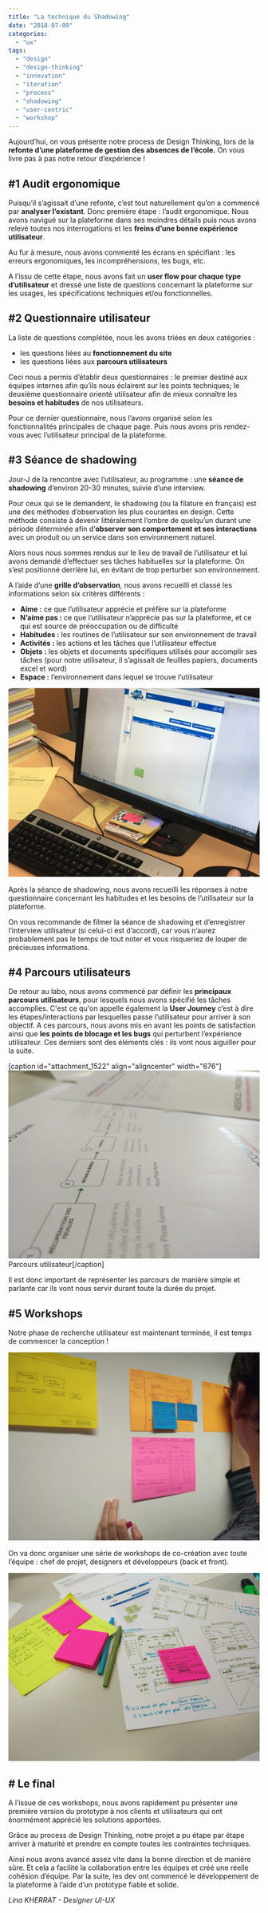 ```yaml
---
title: "La technique du Shadowing"
date: "2018-07-09"
categories: 
  - "ux"
tags: 
  - "design"
  - "design-thinking"
  - "innovation"
  - "iteration"
  - "process"
  - "shadowing"
  - "user-centric"
  - "workshop"
---
```


Aujourd’hui, on vous présente notre process de Design Thinking, lors de la **refonte d’une plateforme de gestion des absences de l’école.** On vous livre pas à pas notre retour d’expérience !

## #1 Audit ergonomique

Puisqu’il s’agissait d’une refonte, c’est tout naturellement qu’on a commencé par **analyser l’existant**. Donc première étape : l’audit ergonomique. Nous avons navigué sur la plateforme dans ses moindres détails puis nous avons relevé toutes nos interrogations et les **freins d’une bonne expérience utilisateur**.

Au fur à mesure, nous avons commenté les écrans en spécifiant : les erreurs ergonomiques, les incompréhensions, les bugs, etc.

A l’issu de cette étape, nous avons fait un **user flow pour chaque type d’utilisateur** et dressé une liste de questions concernant la plateforme sur les usages, les spécifications techniques et/ou fonctionnelles.

## #2 Questionnaire utilisateur

La liste de questions complétée, nous les avons triées en deux catégories :

- les questions liées au **fonctionnement du site**
- les questions liées aux **parcours utilisateurs**

Ceci nous a permis d’établir deux questionnaires : le premier destiné aux équipes internes afin qu’ils nous éclairent sur les points techniques; le deuxième questionnaire orienté utilisateur afin de mieux connaître les **besoins et habitudes** de nos utilisateurs.

Pour ce dernier questionnaire, nous l’avons organisé selon les fonctionnalités principales de chaque page. Puis nous avons pris rendez-vous avec l’utilisateur principal de la plateforme.

## #3 Séance de shadowing

Jour-J de la rencontre avec l’utilisateur, au programme : une **séance de shadowing** d’environ 20-30 minutes, suivie d’une interview.

Pour ceux qui se le demandent, le shadowing (ou la filature en français) est une des méthodes d’observation les plus courantes en design. Cette méthode consiste à devenir littéralement l’ombre de quelqu’un durant une période déterminée afin d’**observer son comportement et ses interactions** avec un produit ou un service dans son environnement naturel.

Alors nous nous sommes rendus sur le lieu de travail de l’utilisateur et lui avons demandé d’effectuer ses tâches habituelles sur la plateforme. On s’est positionné derrière lui, en évitant de trop perturber son environnement.

A l’aide d’une **grille d’observation**, nous avons recueilli et classé les informations selon six critères différents :

- **Aime :** ce que l’utilisateur apprécie et préfère sur la plateforme
- **N’aime pas :** ce que l’utilisateur n’apprécie pas sur la plateforme, et ce qui est source de préoccupation ou de difficulté
- **Habitudes :** les routines de l’utilisateur sur son environnement de travail
- **Activités :** les actions et les tâches que l’utilisateur effectue
- **Objets :** les objets et documents spécifiques utilisés pour accomplir ses tâches (pour notre utilisateur, il s’agissait de feuilles papiers, documents excel et word)
- **Espace :** l’environnement dans lequel se trouve l’utilisateur

[![](/assets/images/IMG_7148-1024x768.jpg)](https://blog.3ie.fr/wp-content/uploads/2018/06/IMG_7148.jpg)

Après la séance de shadowing, nous avons recueilli les réponses à notre questionnaire concernant les habitudes et les besoins de l’utilisateur sur la plateforme.

On vous recommande de filmer la séance de shadowing et d’enregistrer l’interview utilisateur (si celui-ci est d’accord), car vous n’aurez probablement pas le temps de tout noter et vous risqueriez de louper de précieuses informations.

## #4 Parcours utilisateurs

De retour au labo, nous avons commencé par définir les **principaux parcours utilisateurs**, pour lesquels nous avons spécifié les tâches accomplies. C'est ce qu'on appelle également la **User Journey** c’est à dire les étapes/interactions par lesquelles passe l’utilisateur pour arriver à son objectif. A ces parcours, nous avons mis en avant les points de satisfaction ainsi que **les points de blocage et les bugs** qui perturbent l’expérience utilisateur. Ces derniers sont des éléments clés : ils vont nous aiguiller pour la suite.

\[caption id="attachment\_1522" align="aligncenter" width="676"\][![](/assets/images/img-userflow-blog-1024x766.jpg)](https://blog.3ie.fr/wp-content/uploads/2018/06/img-userflow-blog.jpg) Parcours utilisateur\[/caption\]

Il est donc important de représenter les parcours de manière simple et parlante car ils vont nous servir durant toute la durée du projet.

## #5 Workshops

Notre phase de recherche utilisateur est maintenant terminée, il est temps de commencer la conception !

[![](/assets/images/IMG_20180213_154631-1024x766.jpg)](https://blog.3ie.fr/wp-content/uploads/2018/06/IMG_20180213_154631.jpg)

On va donc organiser une série de workshops de co-création avec toute l’équipe : chef de projet, designers et développeurs (back et front).

[![](/assets/images/IMG_20180213_162608-1024x766.jpg)](https://blog.3ie.fr/wp-content/uploads/2018/06/IMG_20180213_162608.jpg)

## \# Le final

A l’issue de ces workshops, nous avons rapidement pu présenter une première version du prototype à nos clients et utilisateurs qui ont énormément apprécié les solutions apportées.

Grâce au process de Design Thinking, notre projet a pu étape par étape arriver à maturité et prendre en compte toutes les contraintes techniques.

Ainsi nous avons avancé assez vite dans la bonne direction et de manière sûre. Et cela a facilité la collaboration entre les équipes et créé une réelle cohésion d’équipe. Par la suite, les dev ont commencé le développement de la plateforme à l’aide d’un prototype fiable et solide.

_Lina KHERRAT - Designer UI-UX_
